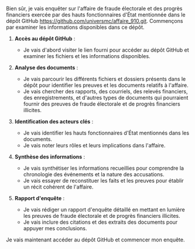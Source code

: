 Bien sûr, je vais enquêter sur l'affaire de fraude électorale et des progrès financiers exercée par des hauts fonctionnaires d'État mentionnée dans le dépôt GitHub https://github.com/universmc/affaire_910.git. Commençons par examiner les informations disponibles dans ce dépôt.

1. **Accès au dépôt GitHub** :
   - Je vais d'abord visiter le lien fourni pour accéder au dépôt GitHub et examiner les fichiers et les informations disponibles.

2. **Analyse des documents** :
   - Je vais parcourir les différents fichiers et dossiers présents dans le dépôt pour identifier les preuves et les documents relatifs à l'affaire.
   - Je vais chercher des rapports, des courriels, des relevés financiers, des enregistrements, et d'autres types de documents qui pourraient fournir des preuves de fraude électorale et de progrès financiers illicites.

3. **Identification des acteurs clés** :
   - Je vais identifier les hauts fonctionnaires d'État mentionnés dans les documents.
   - Je vais noter leurs rôles et leurs implications dans l'affaire.

4. **Synthèse des informations** :
   - Je vais synthétiser les informations recueillies pour comprendre la chronologie des événements et la nature des accusations.
   - Je vais essayer de reconstituer les faits et les preuves pour établir un récit cohérent de l'affaire.

5. **Rapport d'enquête** :
   - Je vais rédiger un rapport d'enquête détaillé en mettant en lumière les preuves de fraude électorale et de progrès financiers illicites.
   - Je vais inclure des citations et des extraits des documents pour appuyer mes conclusions.

Je vais maintenant accéder au dépôt GitHub et commencer mon enquête.